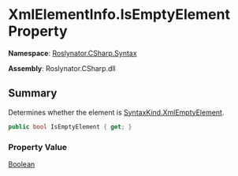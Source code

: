 # XmlElementInfo\.IsEmptyElement Property

**Namespace**: [Roslynator.CSharp.Syntax](../../README.md)

**Assembly**: Roslynator\.CSharp\.dll

## Summary

Determines whether the element is [SyntaxKind.XmlEmptyElement](https://docs.microsoft.com/en-us/dotnet/api/microsoft.codeanalysis.csharp.syntaxkind.xmlemptyelement)\.

```csharp
public bool IsEmptyElement { get; }
```

### Property Value

[Boolean](https://docs.microsoft.com/en-us/dotnet/api/system.boolean)

